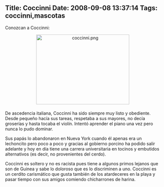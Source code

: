 Title: Coccinni
Date: 2008-09-08 13:37:14
Tags: coccinni,mascotas
---
Conozcan a Coccinni:
<div><span class="mt-enclosure mt-enclosure-image" style="display: inline;"><img class="mt-image-center" style="margin: 0pt auto 20px; text-align: center; display: block;" src="http://log.damog.net/coccinni.png" alt="coccinni.png" width="302" height="227" /></span></div>
De ascedencia italiana, Coccinni ha sido siempre muy listo y obediente. Desde pequeño hacía sus tareas, respetaba a sus mayores, no decía groserías y hasta tocaba el violín. Intentó aprender el piano una vez pero nunca lo pudo dominar.

Sus papás lo abandonaron en Nueva York cuando él apenas era un lechoncito pero poco a poco y gracias al gobierno porcino ha podido salir adelante y hoy en día tiene una carrera universitaria en tocinos y embutidos alternativos (es decir, no provenientes del cerdo).

Coccinni es soltero y no es racista pues tiene a algunos primos lejanos que son de Guinea y sabe lo doloroso que es lo discriminen a uno. Coccinni es un cerdito carismático que gusta también de los atardeceres en la playa y pasar tiempo con sus amigos comiendo chicharrones de harina.